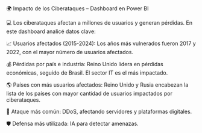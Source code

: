 🌍 Impacto de los Ciberataques – Dashboard en Power BI

💻 Los ciberataques afectan a millones de usuarios y generan pérdidas. En este dashboard analicé datos clave:

📈 Usuarios afectados (2015-2024): Los años más vulnerados fueron 2017 y 2022, con el mayor número de usuarios afectados.

💰 Pérdidas por país e industria: Reino Unido lidera en pérdidas económicas, seguido de Brasil. El sector IT es el más impactado.

🌎 Países con más usuarios afectados: Reino Unido y Rusia encabezan la lista de los países con mayor cantidad de usuarios impactados por ciberataques.

🚨 Ataque más común: DDoS, afectando servidores y plataformas digitales.

🛡️ Defensa más utilizada: IA para detectar amenazas.
